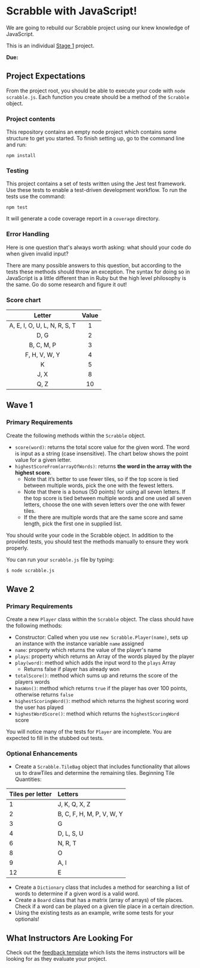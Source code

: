 # Scrabble with JavaScript!
We are going to rebuild our Scrabble project using our knew knowledge of JavaScript.

This is an individual [Stage 1](https://github.com/Ada-Developers-Academy/pedagogy/blob/master/rule-of-three.md) project.

**Due:**

## Project Expectations

From the project root, you should be able to execute your code with `node scrabble.js`.  Each function you create should be a method of the `Scrabble` object.

### Project contents

This repository contains an empty node project which contains some structure to get you started. To finish setting up, go to the command line and run:

```
npm install
```

### Testing

This project contains a set of tests written using the Jest test framework. Use these tests to enable a test-driven development workflow. To run the tests use the command:

```
npm test
```

It will generate a code coverage report in a `coverage` directory.  

### Error Handling

Here is one question that's always worth asking: what should your code do when given invalid input?

There are many possible answers to this question, but according to the tests these methods should throw an exception. The syntax for doing so in JavaScript is a little different than in Ruby but the high level philosophy is the same. Go do some research and figure it out!

### Score chart

|Letter                        | Value|
|:----------------------------:|:----:|
|A, E, I, O, U, L, N, R, S, T  |   1  |
|D, G                          |   2  |
|B, C, M, P                    |   3  |
|F, H, V, W, Y                 |   4  |
|K                             |   5  |
|J, X                          |   8  |
|Q, Z                          |   10 |


## Wave 1

### Primary Requirements
Create the following methods within the `Scrabble` object.
- `score(word)`: returns the total score value for the given word. The word is input as a string (case insensitive). The chart below shows the point value for a given letter.
- `highestScoreFrom(arrayOfWords)`: returns **the word in the array with the highest score**.
    - Note that it’s better to use fewer tiles, so if the top score is tied between multiple words, pick the one with the fewest letters.
    - Note that there is a bonus (50 points) for using all seven letters. If the top score is tied between multiple words and one used all seven letters, choose the one with seven letters over the one with fewer tiles.
    - If the there are multiple words that are the same score and same length, pick the first one in supplied list.

You should write your code in the Scrabble object. In addition to the provided tests, you should test the methods manually to ensure they work properly.

You can run your `scrabble.js` file by typing:

```bash
$ node scrabble.js
```

## Wave 2

### Primary Requirements
Create a new `Player` class within the `Scrabble` object. The class should have the following methods:

- Constructor: Called when you use `new Scrabble.Player(name)`, sets up an instance with the instance variable `name` assigned
- `name`: property which returns the value of the player's name
- `plays`: property which returns an Array of the words played by the player
- `play(word)`: method which adds the input word to the `plays` Array
    - Returns false if player has already won
- `totalScore()`: method which sums up and returns the score of the players words
- `hasWon()`: method which returns `true` if the player has over 100 points, otherwise returns `false`
- `highestScoringWord()`: method which returns the highest scoring word the user has played
- `highestWordScore()`: method which returns the `highestScoringWord` score

You will notice many of the tests for `Player` are incomplete.  You are expected to fill in the stubbed out tests.  

### Optional Enhancements
- Create a `Scrabble.TileBag` object that includes functionality that allows us to drawTiles and determine the remaining tiles.
Beginning Tile Quantities:

| Tiles per letter | Letters                   |
|:-----------------|:--------------------------|
| 1                | J, K, Q, X, Z             |
| 2                | B, C, F, H, M, P, V, W, Y |
| 3                | G                         |
| 4                | D, L, S, U                |
| 6                | N, R, T                   |
| 8                | O                         |
| 9                | A, I                      |
| 12               | E                         |

- Create a `Dictionary` class that includes a method for searching a list of words to determine if a given word is a valid word.
- Create a `Board` class that has a matrix (array of arrays) of tile places. Check if a word can be played on a given tile place in a certain direction.
- Using the existing tests as an example, write some tests for your optionals!

## What Instructors Are Looking For
Check out the [feedback template](feedback.md) which lists the items instructors will be looking for as they evaluate your project.
